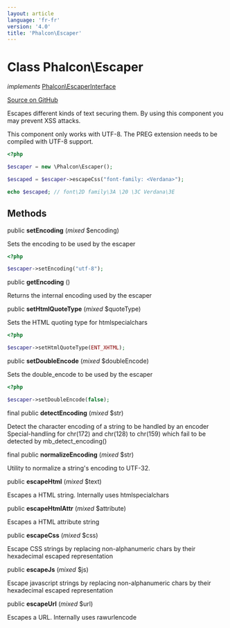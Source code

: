 ```yaml
---
layout: article
language: 'fr-fr'
version: '4.0'
title: 'Phalcon\Escaper'
---
```


# Class **Phalcon\Escaper**

*implements* [Phalcon\EscaperInterface](api/Phalcon_EscaperInterface)

<a href="https://github.com/phalcon/cphalcon/tree/v4.0.0/phalcon/escaper.zep" class="btn btn-default btn-sm">Source on GitHub</a>

Escapes different kinds of text securing them. By using this component you may prevent XSS attacks.

This component only works with UTF-8. The PREG extension needs to be compiled with UTF-8 support.

```php
<?php

$escaper = new \Phalcon\Escaper();

$escaped = $escaper->escapeCss("font-family: <Verdana>");

echo $escaped; // font\2D family\3A \20 \3C Verdana\3E

```

## Methods

public **setEncoding** (*mixed* $encoding)

Sets the encoding to be used by the escaper

```php
<?php

$escaper->setEncoding("utf-8");

```

public **getEncoding** ()

Returns the internal encoding used by the escaper

public **setHtmlQuoteType** (*mixed* $quoteType)

Sets the HTML quoting type for htmlspecialchars

```php
<?php

$escaper->setHtmlQuoteType(ENT_XHTML);

```

public **setDoubleEncode** (*mixed* $doubleEncode)

Sets the double_encode to be used by the escaper

```php
<?php

$escaper->setDoubleEncode(false);

```

final public **detectEncoding** (*mixed* $str)

Detect the character encoding of a string to be handled by an encoder Special-handling for chr(172) and chr(128) to chr(159) which fail to be detected by mb_detect_encoding()

final public **normalizeEncoding** (*mixed* $str)

Utility to normalize a string's encoding to UTF-32.

public **escapeHtml** (*mixed* $text)

Escapes a HTML string. Internally uses htmlspecialchars

public **escapeHtmlAttr** (*mixed* $attribute)

Escapes a HTML attribute string

public **escapeCss** (*mixed* $css)

Escape CSS strings by replacing non-alphanumeric chars by their hexadecimal escaped representation

public **escapeJs** (*mixed* $js)

Escape javascript strings by replacing non-alphanumeric chars by their hexadecimal escaped representation

public **escapeUrl** (*mixed* $url)

Escapes a URL. Internally uses rawurlencode